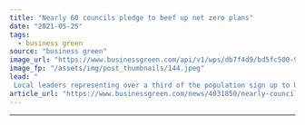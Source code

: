 ```yaml
---
title: "Nearly 60 councils pledge to beef up net zero plans"
date: "2021-05-25"
tags: 
  - business green
source: "business green"
image_url: "https://www.businessgreen.com/api/v1/wps/db7f4d9/bd5fc500-97f1-4551-8b2b-d67f856c77c6/4/london-view-185x114.jpeg"
image_fp: "/assets/img/post_thumbnails/144.jpeg"
lead: "
 Local leaders representing over a third of the population sign up to UK100 initiative that aims to deliver net zero emission communities by 2045 ..."
article_url: "https://www.businessgreen.com/news/4031850/nearly-councils-pledge-beef-net-zero-plans"
---
```


---
